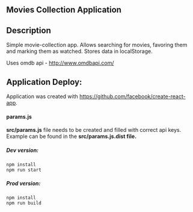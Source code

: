 ## Movies Collection Application

## Description

Simple movie-collection app. Allows searching for movies, favoring them and marking them as watched. Stores data in localStorage.

Uses omdb api - http://www.omdbapi.com/

## Application Deploy:
Application was created with https://github.com/facebook/create-react-app.

#### params.js
  **src/params.js** file needs to be created and filled with correct api keys. Example can be found in the **src/params.js.dist file.**

##### Dev version:

```
npm install
npm run start
```

##### Prod version:

```
npm install
npm run build
```